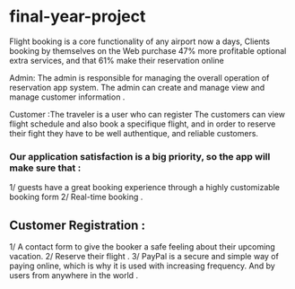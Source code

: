 # final-year-project

Flight booking is a core functionality of any airport now a days, Clients booking by themselves on the Web purchase 47% more profitable optional extra services, and that 61% make their reservation online 

Admin: The admin is responsible for managing the overall operation of reservation app system. The admin can create and manage view and manage customer information .

Customer :The traveler is a user who can register 
The customers can view flight schedule and also book a specifique flight, and in order to reserve their fight they have to be well authentique, and reliable customers.


### Our application satisfaction is a big priority, so the app will make sure that : 
1/ guests have a great booking experience through a highly customizable booking form
2/ Real-time booking . 


## Customer Registration : 
1/ A contact form to give the booker a safe feeling about their upcoming vacation.
2/ Reserve their flight . 
3/ PayPal is a secure and simple way of paying online, which is why it is used with increasing frequency. And by users from anywhere in the world . 
